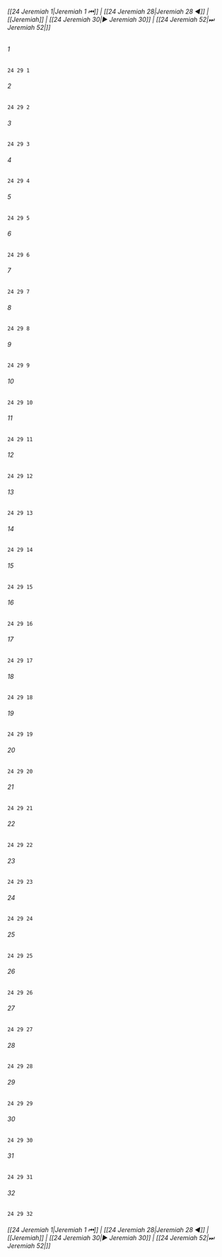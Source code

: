 
###### [[24 Jeremiah 1|Jeremiah 1 ⏮]] | [[24 Jeremiah 28|Jeremiah 28 ◀]] | [[Jeremiah]] | [[24 Jeremiah 30|▶ Jeremiah 30]] | [[24 Jeremiah 52|⏭ Jeremiah 52|]]

###### 1
``` verse
24 29 1 
```
###### 2
``` verse
24 29 2 
```
###### 3
``` verse
24 29 3 
```
###### 4
``` verse
24 29 4 
```
###### 5
``` verse
24 29 5 
```
###### 6
``` verse
24 29 6 
```
###### 7
``` verse
24 29 7 
```
###### 8
``` verse
24 29 8 
```
###### 9
``` verse
24 29 9 
```
###### 10
``` verse
24 29 10 
```
###### 11
``` verse
24 29 11 
```
###### 12
``` verse
24 29 12 
```
###### 13
``` verse
24 29 13 
```
###### 14
``` verse
24 29 14 
```
###### 15
``` verse
24 29 15 
```
###### 16
``` verse
24 29 16 
```
###### 17
``` verse
24 29 17 
```
###### 18
``` verse
24 29 18 
```
###### 19
``` verse
24 29 19 
```
###### 20
``` verse
24 29 20 
```
###### 21
``` verse
24 29 21 
```
###### 22
``` verse
24 29 22 
```
###### 23
``` verse
24 29 23 
```
###### 24
``` verse
24 29 24 
```
###### 25
``` verse
24 29 25 
```
###### 26
``` verse
24 29 26 
```
###### 27
``` verse
24 29 27 
```
###### 28
``` verse
24 29 28 
```
###### 29
``` verse
24 29 29 
```
###### 30
``` verse
24 29 30 
```
###### 31
``` verse
24 29 31 
```
###### 32
``` verse
24 29 32 
```

###### [[24 Jeremiah 1|Jeremiah 1 ⏮]] | [[24 Jeremiah 28|Jeremiah 28 ◀]] | [[Jeremiah]] | [[24 Jeremiah 30|▶ Jeremiah 30]] | [[24 Jeremiah 52|⏭ Jeremiah 52|]]

